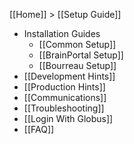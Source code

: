 [[Home]] > [[Setup Guide]]

* Installation Guides
  * [[Common Setup]]
  * [[BrainPortal Setup]]
  * [[Bourreau Setup]]
* [[Development Hints]]
* [[Production Hints]]
* [[Communications]]
* [[Troubleshooting]]
* [[Login With Globus]]
* [[FAQ]]

